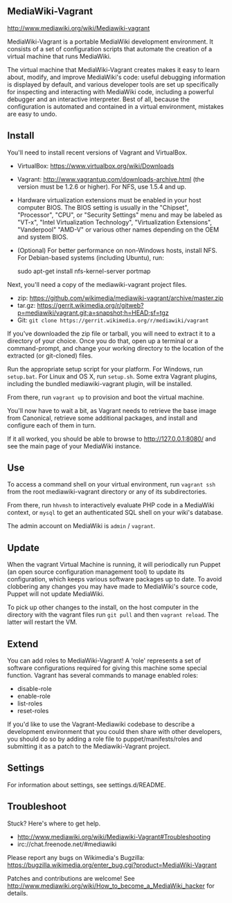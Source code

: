 ## MediaWiki-Vagrant

http://www.mediawiki.org/wiki/Mediawiki-vagrant

MediaWiki-Vagrant is a portable MediaWiki development environment. It consists
of a set of configuration scripts that automate the creation of a virtual
machine that runs MediaWiki.

The virtual machine that MediaWiki-Vagrant creates makes it easy to learn
about, modify, and improve MediaWiki's code: useful debugging information is
displayed by default, and various developer tools are set up specifically for
inspecting and interacting with MediaWiki code, including a powerful debugger
and an interactive interpreter. Best of all, because the configuration is
automated and contained in a virtual environment, mistakes are easy to undo.


## Install

You'll need to install recent versions of Vagrant and VirtualBox.

 * VirtualBox: https://www.virtualbox.org/wiki/Downloads
 * Vagrant: http://www.vagrantup.com/downloads-archive.html (the version must be
   1.2.6 or higher). For NFS, use 1.5.4 and up.
 * Hardware virtualization extensions must be enabled in your host computer
   BIOS. The BIOS setting is usually in the "Chipset", "Processor", "CPU", or
   "Security Settings" menu and may be labeled as "VT-x", "Intel
   Virtualization Technology", "Virtualization Extensions", "Vanderpool"
   "AMD-V" or various other names depending on the OEM and system BIOS.
 * (Optional) For better performance on non-Windows hosts, install NFS.  For
   Debian-based systems (including Ubuntu), run:

    sudo apt-get install nfs-kernel-server portmap

Next, you'll need a copy of the mediawiki-vagrant project files.

 * zip: https://github.com/wikimedia/mediawiki-vagrant/archive/master.zip
 * tar.gz: https://gerrit.wikimedia.org/r/gitweb?p=mediawiki/vagrant.git;a=snapshot;h=HEAD;sf=tgz
 * Git: `git clone https://gerrit.wikimedia.org/r/mediawiki/vagrant`

If you've downloaded the zip file or tarball, you will need to extract it to a
directory of your choice. Once you do that, open up a terminal or a
command-prompt, and change your working directory to the location of the
extracted (or git-cloned) files.

Run the appropriate setup script for your platform. For Windows, run
`setup.bat`. For Linux and OS X, run `setup.sh`. Some extra Vagrant plugins,
including the bundled mediawiki-vagrant plugin, will be installed.

From there, run `vagrant up` to provision and boot the virtual machine.

You'll now have to wait a bit, as Vagrant needs to retrieve the base image from
Canonical, retrieve some additional packages, and install and configure each of
them in turn.

If it all worked, you should be able to browse to http://127.0.0.1:8080/ and
see the main page of your MediaWiki instance.


## Use

To access a command shell on your virtual environment, run `vagrant ssh` from
the root mediawiki-vagrant directory or any of its subdirectories.

From there, run `hhvmsh` to interactively evaluate PHP code in a MediaWiki
context, or `mysql` to get an authenticated SQL shell on your wiki's database.

The admin account on MediaWiki is `admin` / `vagrant`.


## Update

When the vagrant Virtual Machine is running, it will periodically run Puppet
(an open source configuration management tool) to update its configuration,
which keeps various software packages up to date. To avoid clobbering any
changes you may have made to MediaWiki's source code, Puppet will not update
MediaWiki.

To pick up other changes to the install, on the host computer in the directory
with the vagrant files run `git pull` and then `vagrant reload`.  The latter
will restart the VM.


## Extend

You can add roles to MediaWiki-Vagrant! A 'role' represents a set of software
configurations required for giving this machine some special function. Vagrant
has several commands to manage enabled roles:

 * disable-role
 * enable-role
 * list-roles
 * reset-roles

If you'd like to use the Vagrant-Mediawiki codebase to describe a development
environment that you could then share with other developers, you should do so
by adding a role file to puppet/manifests/roles and submitting it as a patch to
the Mediawiki-Vagrant project.


## Settings

For information about settings, see settings.d/README.


## Troubleshoot

Stuck? Here's where to get help.

 * http://www.mediawiki.org/wiki/Mediawiki-Vagrant#Troubleshooting
 * irc://chat.freenode.net/#mediawiki

Please report any bugs on Wikimedia's Bugzilla:
https://bugzilla.wikimedia.org/enter_bug.cgi?product=MediaWiki-Vagrant

Patches and contributions are welcome!
See <http://www.mediawiki.org/wiki/How_to_become_a_MediaWiki_hacker> for details.
